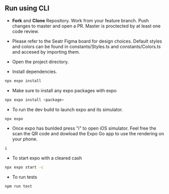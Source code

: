  <p align="center">

</p>

## Run using CLI

- **Fork** and **Clone** Repository. Work from your feature branch. Push changes to master and open a PR. Master is proctected by at least one code review. 

- Please refer to the Seatr Figma board for design choices. Default styles and colors can be found in constants/Styles.ts and constants/Colors.ts and accesed by importing them.

- Open the project directory.
- Install dependencies.

```bash
npx expo install
```

- Make sure to install any expo packages with expo

```bash
npx expo install <package>
```

- To run the dev build to launch expo and its simulator.

```bash
npx expo
```
- Once expo has bunlded press "i" to open  iOS simulator. Feel free the scan the QR code and dowload the Expo Go app to use the rendering on your phone.

```bash
i
```

- To start expo with a cleared cash

```bash
npx expo start -c
```

- To run tests

```bash
npm run test
```
